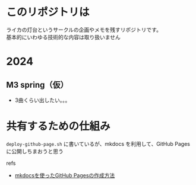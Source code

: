 # このリポジトリは
ライカの灯台というサークルの企画やメモを残すリポジトリです。  
基本的にいわゆる技術的な内容は取り扱いません

# 2024
## M3 spring（仮）
- 3曲くらい出したい。。。

# 共有するための仕組み
`deploy-github-page.sh` に書いているが、mkdocs を利用して、GitHub Pages に公開しちまおうと思う

refs
- [mkdocsを使ったGitHub Pagesの作成方法](https://aiedoc.github.io/note/Tips/Mkdocs/mkdocs%E3%82%92%E4%BD%BF%E3%81%A3%E3%81%9FGitHubPages/)
